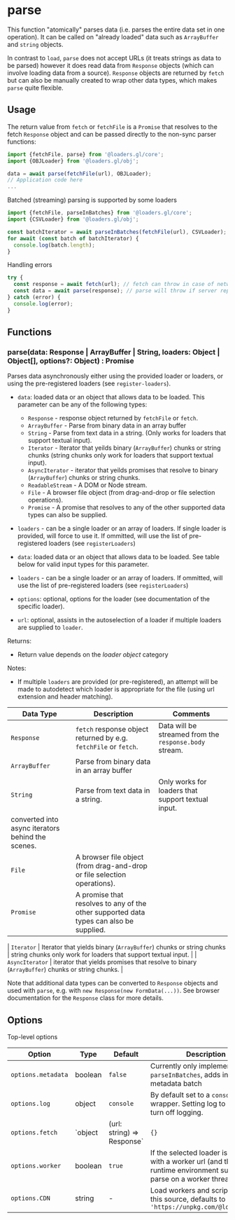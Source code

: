 # parse

This function "atomically" parses data (i.e. parses the entire data set in one operation). It can be called on "already loaded" data such as `ArrayBuffer` and `string` objects.

In contrast to `load`, `parse` does not accept URLs (it treats strings as data to be parsed) however it does read data from `Response` objects (which can involve loading data from a source). `Response` objects are returned by `fetch` but can also be manually created to wrap other data types, which makes `parse` quite flexible.

## Usage

The return value from `fetch` or `fetchFile` is a `Promise` that resolves to the fetch `Response` object and can be passed directly to the non-sync parser functions:

```js
import {fetchFile, parse} from '@loaders.gl/core';
import {OBJLoader} from '@loaders.gl/obj';

data = await parse(fetchFile(url), OBJLoader);
// Application code here
...
```

Batched (streaming) parsing is supported by some loaders

```js
import {fetchFile, parseInBatches} from '@loaders.gl/core';
import {CSVLoader} from '@loaders.gl/obj';

const batchIterator = await parseInBatches(fetchFile(url), CSVLoader);
for await (const batch of batchIterator) {
  console.log(batch.length);
}
```

Handling errors

```js
try {
  const response = await fetch(url); // fetch can throw in case of network errors
  const data = await parse(response); // parse will throw if server reports an error
} catch (error) {
  console.log(error);
}
```

## Functions

### parse(data: Response | ArrayBuffer | String, loaders: Object | Object\[], options?: Object) : Promise<Any>

Parses data asynchronously either using the provided loader or loaders, or using the pre-registered loaders (see `register-loaders`).

- `data`: loaded data or an object that allows data to be loaded. This parameter can be any of the following types:

  - `Response` - response object returned by `fetchFile` or `fetch`.
  - `ArrayBuffer` - Parse from binary data in an array buffer
  - `String` - Parse from text data in a string. (Only works for loaders that support textual input).
  - `Iterator` - Iterator that yeilds binary (`ArrayBuffer`) chunks or string chunks (string chunks only work for loaders that support textual input).
  - `AsyncIterator` - iterator that yeilds promises that resolve to binary (`ArrayBuffer`) chunks or string chunks.
  - `ReadableStream` - A DOM or Node stream.
  - `File` - A browser file object (from drag-and-drop or file selection operations).
  - `Promise` - A promise that resolves to any of the other supported data types can also be supplied.

- `loaders` - can be a single loader or an array of loaders. If single loader is provided, will force to use it. If ommitted, will use the list of pre-registered loaders (see `registerLoaders`)

- `data`: loaded data or an object that allows data to be loaded. See table below for valid input types for this parameter.
- `loaders` - can be a single loader or an array of loaders. If ommitted, will use the list of pre-registered loaders (see `registerLoaders`)
- `options`: optional, options for the loader (see documentation of the specific loader).
- `url`: optional, assists in the autoselection of a loader if multiple loaders are supplied to `loader`.

Returns:

- Return value depends on the _loader object_ category

Notes:

- If multiple `loaders` are provided (or pre-registered), an attempt will be made to autodetect which loader is appropriate for the file (using url extension and header matching).

| Data Type                                         | Description                                                                            | Comments                                               |
| ------------------------------------------------- | -------------------------------------------------------------------------------------- | ------------------------------------------------------ |
| `Response`                                        | `fetch` response object returned by e.g. `fetchFile` or `fetch`.                       | Data will be streamed from the `response.body` stream. |
| `ArrayBuffer`                                     | Parse from binary data in an array buffer                                              |                                                        |
| `String`                                          | Parse from text data in a string.                                                      | Only works for loaders that support textual input.     |
| converted into async iterators behind the scenes. |
| `File`                                            | A browser file object (from drag-and-drop or file selection operations).               |                                                        |
| `Promise`                                         | A promise that resolves to any of the other supported data types can also be supplied. |                                                        |

| `Iterator` | Iterator that yields binary (`ArrayBuffer`) chunks or string chunks | string chunks only work for loaders that support textual input. |
| `AsyncIterator` | iterator that yields promises that resolve to binary (`ArrayBuffer`) chunks or string chunks. |

Note that additional data types can be converted to `Response` objects and used with `parse`, e.g. with `new Response(new FormData(...))`. See browser documentation for the `Response` class for more details.

## Options

Top-level options

| Option             | Type                                 | Default   | Description                                                                                                                                           |
| ------------------ | ------------------------------------ | --------- | ----------------------------------------------------------------------------------------------------------------------------------------------------- |
| `options.metadata` | boolean                              | `false`   | Currently only implemented for `parseInBatches`, adds initial metadata batch                                                                          |
| `options.log`      | object                               | `console` | By default set to a `console` wrapper. Setting log to `null` will turn off logging.                                                                   |
| `options.fetch`    | `object | (url: string) => Response` | `{}`      | Specifies either an object with options to pass to `fetchFile`, or a function that is called in place of `fetchFile` to fetch data in any subloaders. |
| `options.worker`   | boolean                              | `true`    | If the selected loader is equipped with a worker url (and the runtime environment supports it) parse on a worker thread.                              |
| `options.CDN`      | string                               | -         | Load workers and scripts from this source, defaults to `'https://unpkg.com/@loaders.gl'`                                                              |
